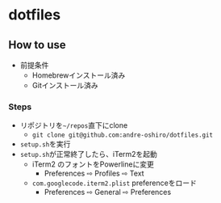 # dotfiles

## How to use

- 前提条件
  - Homebrewインストール済み
  - Gitインストール済み

### Steps

- リポジトリを`~/repos`直下にclone
  - `git clone git@github.com:andre-oshiro/dotfiles.git`
- `setup.sh`を実行
- `setup.sh`が正常終了したら、iTerm2を起動
  - iTerm2 のフォントをPowerlineに変更
    - Preferences ⇨ Profiles ⇨ Text
  - `com.googlecode.iterm2.plist` preferenceをロード
    - Preferences ⇨ General ⇨ Preferences
